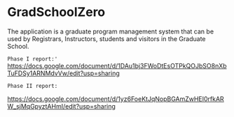 # GradSchoolZero
The application is a graduate program management system that can be used by Registrars, Instructors, students and visitors in the Graduate School.

`Phase I report:'
`
https://docs.google.com/document/d/1DAu1bj3FWoDtEsOTPkQOJbSO8nXbTuFDSy1ARNMdvVw/edit?usp=sharing


`Phase II report:`

https://docs.google.com/document/d/1yz6FoeKtJqNopBGAmZwHEI0rfkARW_sjMqGpyztAHmI/edit?usp=sharing

